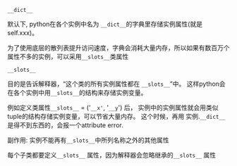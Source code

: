 







`__dict__` 

默认下, python在各个实例中名为 `__dict__`的字典里存储实例属性(就是self.xxx)。

为了使用底层的散列表提升访问速度，字典会消耗大量内存，所以如果有数百万个属性不多的实例，可以采用`__slots__`类属性

`__slots__`

目的是告诉解释器，“这个类的所有实例属性都在 `__slots__`”中。 这样python会在各个实例中用`__slots__`的结构来存储实例变量。

例如定义类属性`__slots__` = ('`__x'`, '`__y`') 后， 实例中的实例属性就会用类似tuple的结构存储实例变量，可以节省大量内存。 这个时候，再用 实例.`__dict__` 是得不到东西的，会报一个attribute error.

副作用: 实例不能再有`__slots__`中所列名称之外的其他属性

每个子类都要定义`__slots__` 属性，因为解释器会忽略继承的`__slots__` 属性
